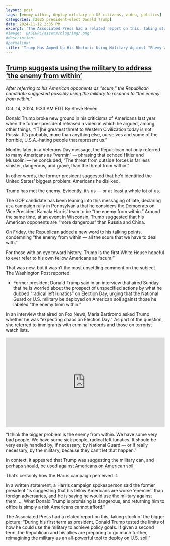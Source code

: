 ```yaml
---
layout: post
tags: [enemy within, deploy military on US citizens, video, politics]
categories: [2025 president-elect Donald Trump]
date: 2024-11-12 2:35 PM
excerpt: 'The Associated Press had a related report on this, taking stock of the bigger picture: “During his first term as president, Donald Trump tested the limits of how he could use the military to achieve policy goals. If given a second term, the Republican and his allies are preparing to go much further, reimagining the military as an all-powerful tool to deploy on U.S. soil.”'
#image: 'BASEURL/assets/blog/img/.png'
#description:
#permalink:
title: 'Trump Has Amped Up His Rhetoric Using Military Against "Enemy Within" On U.S. Soil'
---
```



## [Trump suggests using the military to address ‘the enemy from within’](https://www.msnbc.com/rachel-maddow-show/maddowblog/trump-suggests-using-military-address-enemy-rcna175255)

*After referring to his American opponents as "scum," the Republican candidate suggested possibly using the military to respond to "the enemy from within."*

Oct. 14, 2024, 9:33 AM EDT
By Steve Benen

Donald Trump broke new ground in his criticisms of Americans last year when the former president released a video in which he argued, among other things, “[T]he greatest threat to Western Civilization today is not Russia. It’s probably, more than anything else, ourselves and some of the horrible, U.S.A.-hating people that represent us.”

Months later, in a Veterans Day message, the Republican not only referred to many Americans as “vermin” — phrasing that echoed Hitler and Mussolini — he concluded, “The threat from outside forces is far less sinister, dangerous, and grave, than the threat from within.”

In other words, the former president suggested that he’d identified the United States’ biggest problem: Americans he disliked.

Trump has met the enemy. Evidently, it’s us — or at least a whole lot of us.

The GOP candidate has been leaning into this messaging of late, declaring at a campaign rally in Pennsylvania that he considers the Democrats on Vice President Kamala Harris’ team to be “the enemy from within.” Around the same time, at an event in Wisconsin, Trump suggested that his American opponents are “more dangerous” than Russia and China.

On Friday, the Republican added a new word to his talking points, condemning “the enemy from within — all the scum that we have to deal with.”

For those with an eye toward history, Trump is the first White House hopeful to ever refer to his own fellow Americans as “scum.”

That was new, but it wasn’t the most unsettling comment on the subject. The Washington Post reported:

- Former president Donald Trump said in an interview that aired Sunday that he is worried about the prospect of unspecified actions by what he dubbed “radical left lunatics” on Election Day, urging that the National Guard or U.S. military be deployed on American soil against those he labeled “the enemy from within.”

In an interview that aired on Fox News, Maria Bartiromo asked Trump whether he was “expecting chaos on Election Day.” As part of the question, she referred to immigrants with criminal records and those on terrorist watch lists.

<div style="padding-bottom: 56.25%; position: relative;"><iframe width="100%" height="100%" src="https://www.youtube.com/embed/CdYzvBeEP8k" frameborder="0" allow="accelerometer; autoplay; encrypted-media; gyroscope; picture-in-picture; fullscreen"  style="position: absolute; top: 0px; left: 0px; width: 100%; height: 100%;"><small>Powered by <a href="https://embed.tube/embed-code-generator/youtube/">Trump says military, national guard should be used to handle 'enemy within'</a> generator</small></iframe></div>

“I think the bigger problem is the enemy from within. We have some very bad people. We have some sick people, radical left lunatics. It should be very easily handled by, if necessary, by National Guard — or if really necessary, by the military, because they can’t let that happen.”

In context, it appeared that Trump was suggesting the military can, and perhaps should, be used against Americans on American soil.

That’s certainly how the Harris campaign perceived it.

In a written statement, a Harris campaign spokesperson said the former president “is suggesting that his fellow Americans are worse ‘enemies’ than foreign adversaries, and he is saying he would use the military against them. ... What Donald Trump is promising is dangerous, and returning him to office is simply a risk Americans cannot afford.”

The Associated Press had a related report on this, taking stock of the bigger picture: “During his first term as president, Donald Trump tested the limits of how he could use the military to achieve policy goals. If given a second term, the Republican and his allies are preparing to go much further, reimagining the military as an all-powerful tool to deploy on U.S. soil.”
